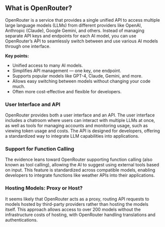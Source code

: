 
## What is OpenRouter?
OpenRouter is a service that provides a single unified API to access multiple large language models (LLMs) from different providers like OpenAI, Anthropic (Claude), Google Gemini, and others. Instead of managing separate API keys and endpoints for each AI model, you can use OpenRouter’s API to seamlessly switch between and use various AI models through one interface.


**Key points:**

* Unified access to many AI models.
* Simplifies API management — one key, one endpoint.
* Supports popular models like GPT-4, Claude, Gemini, and more.
* Allows easy switching between models without changing your code much.
* Often more cost-effective and flexible for developers.


### User Interface and API
OpenRouter provides both a user interface and an API. The user interface includes a chatroom where users can interact with multiple LLMs at once, as well as tools for managing accounts and monitoring usage, such as viewing token usage and costs. The API is designed for developers, offering a standardized way to integrate LLM capabilities into applications.


### Support for Function Calling
The evidence leans toward OpenRouter supporting function calling (also known as tool calling), allowing the AI to suggest using external tools based on input. This feature is standardized across compatible models, enabling developers to integrate functions like weather APIs into their applications.

### Hosting Models: Proxy or Host?
It seems likely that OpenRouter acts as a proxy, routing API requests to models hosted by third-party providers rather than hosting the models itself. This approach allows access to over 200 models without the infrastructure costs of hosting, with OpenRouter handling translations and authentications.
